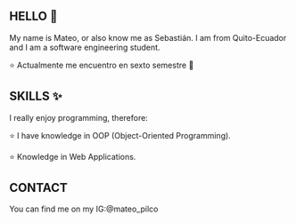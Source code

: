 ## HELLO 👋
My name is Mateo, or also know me as Sebastián. I am from Quito-Ecuador and I am a software engineering student.

⭐ Actualmente me encuentro en sexto semestre 🤠

## SKILLS ✨
I really enjoy programming, therefore:

⭐ I have knowledge in OOP (Object-Oriented Programming).

⭐ Knowledge in Web Applications.

## CONTACT
You can find me on my IG:@mateo_pilco
<!---
SebasPM15/SebasPM15 is a ✨ special ✨ repository because its `README.md` (this file) appears on your GitHub profile.
You can click the Preview link to take a look at your changes.
--->
